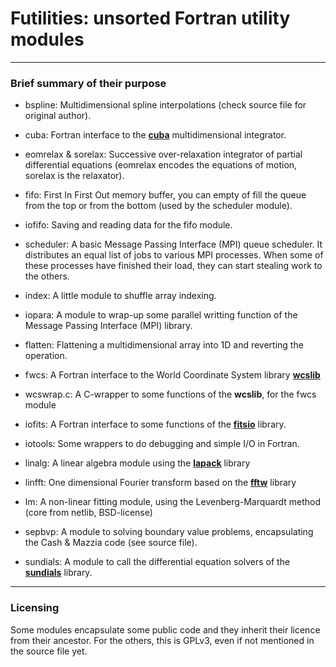 # Futilities: unsorted Fortran utility modules

---

### Brief summary of their purpose

* bspline: Multidimensional spline interpolations (check source file
  for original author).

* cuba: Fortran interface to the [**cuba**](https://feynarts.de/cuba/)
  multidimensional integrator.

* eomrelax & sorelax: Successive over-relaxation integrator of partial
  differential equations (eomrelax encodes the equations of motion,
  sorelax is the relaxator).

* fifo: First In First Out memory buffer, you can empty of fill the
  queue from the top or from the bottom (used by the scheduler module).

* iofifo: Saving and reading data for the fifo module.

* scheduler: A basic Message Passing Interface (MPI) queue
  scheduler. It distributes an equal list of jobs to various MPI
  processes. When some of these processes have finished their load, they
  can start stealing work to the others.

* index: A little module to shuffle array indexing.

* iopara: A module to wrap-up some parallel writting function of the
  Message Passing Interface (MPI) library.

* flatten: Flattening a multidimensional array into 1D and reverting the operation.

* fwcs: A Fortran interface to the World Coordinate System library [**wcslib**](https://www.atnf.csiro.au/people/mcalabre/WCS/)

* wcswrap.c: A C-wrapper to some functions of the **wcslib**, for the fwcs module


* iofits: A Fortran interface to some functions of the [**fitsio**](https://heasarc.gsfc.nasa.gov/fitsio/) library.

* iotools: Some wrappers to do debugging and simple I/O in Fortran.

* linalg: A linear algebra module using the [**lapack**](https://netlib.org/lapack/) library

* linfft: One dimensional Fourier transform based on the [**fftw**](http://fftw.org/) library

* lm: A non-linear fitting module, using the Levenberg-Marquardt method (core from netlib, BSD-license)

* sepbvp: A module to solving boundary value problems, encapsulating the Cash & Mazzia code (see source file).

* sundials: A module to call the differential equation solvers of the [**sundials**](https://computing.llnl.gov/projects/sundials) library.

---

### Licensing

Some modules encapsulate some public code and they inherit their
licence from their ancestor. For the others, this is GPLv3, even if not
mentioned in the source file yet.